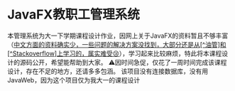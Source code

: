 # JavaFX教职工管理系统
本管理系统为大一下学期课程设计作业，因网上关于JavaFX的资料暂且不够丰富（<u>中文方面的资料确实少，一些问题的解决方案没找到，大部分还是从[^油管]和[^Stackoverflow]上学习的，属实难受😢</u>），学习起来比较麻烦，特此将本课程设计的源码公开，希望能帮助到大家。
⚠️因时间急促，仅花了一周时间完成该课程设计，存在不足的地方，还请多多包涵。
  该项目没有连接数据库，没有用JavaWeb，因为这个项目仅为我大一的课程设计
